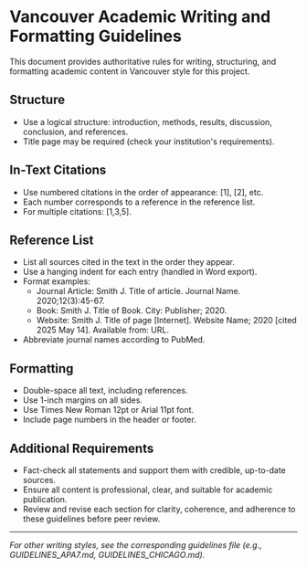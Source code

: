 # Vancouver Academic Writing and Formatting Guidelines

This document provides authoritative rules for writing, structuring, and formatting academic content in Vancouver style for this project.

## Structure
- Use a logical structure: introduction, methods, results, discussion, conclusion, and references.
- Title page may be required (check your institution's requirements).

## In-Text Citations
- Use numbered citations in the order of appearance: [1], [2], etc.
- Each number corresponds to a reference in the reference list.
- For multiple citations: [1,3,5].

## Reference List
- List all sources cited in the text in the order they appear.
- Use a hanging indent for each entry (handled in Word export).
- Format examples:
  - Journal Article: Smith J. Title of article. Journal Name. 2020;12(3):45-67.
  - Book: Smith J. Title of Book. City: Publisher; 2020.
  - Website: Smith J. Title of page [Internet]. Website Name; 2020 [cited 2025 May 14]. Available from: URL.
- Abbreviate journal names according to PubMed.

## Formatting
- Double-space all text, including references.
- Use 1-inch margins on all sides.
- Use Times New Roman 12pt or Arial 11pt font.
- Include page numbers in the header or footer.

## Additional Requirements
- Fact-check all statements and support them with credible, up-to-date sources.
- Ensure all content is professional, clear, and suitable for academic publication.
- Review and revise each section for clarity, coherence, and adherence to these guidelines before peer review.

---

*For other writing styles, see the corresponding guidelines file (e.g., GUIDELINES_APA7.md, GUIDELINES_CHICAGO.md).*
